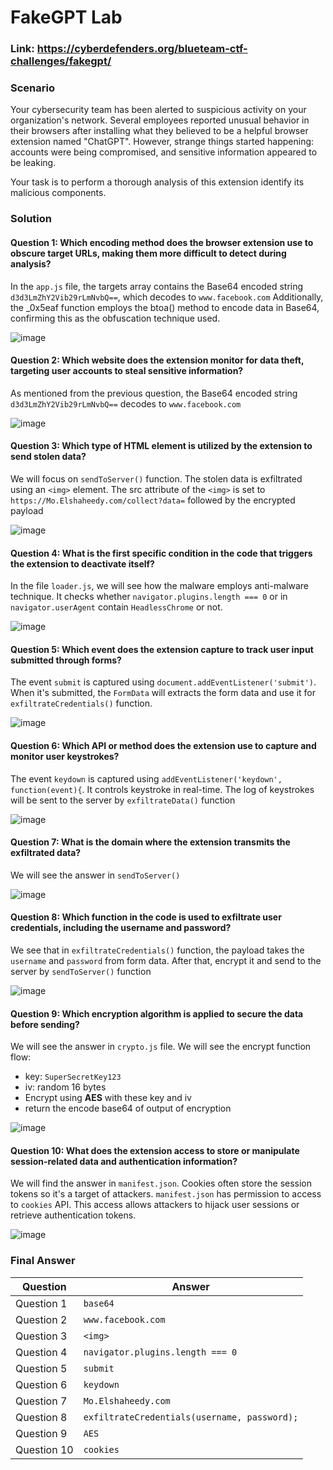 # FakeGPT Lab

### Link: https://cyberdefenders.org/blueteam-ctf-challenges/fakegpt/

### Scenario

Your cybersecurity team has been alerted to suspicious activity on your organization's network. Several employees reported unusual behavior in their browsers after installing what they believed to be a helpful browser extension named "ChatGPT". However, strange things started happening: accounts were being compromised, and sensitive information appeared to be leaking.

Your task is to perform a thorough analysis of this extension identify its malicious components.

### Solution

#### Question 1: Which encoding method does the browser extension use to obscure target URLs, making them more difficult to detect during analysis?

In the `app.js` file, the targets array contains the Base64 encoded string `d3d3LmZhY2Vib29rLmNvbQ==`, which decodes to `www.facebook.com`
Additionally, the _0x5eaf function employs the btoa() method to encode data in Base64, confirming this as the obfuscation technique used.

![image](./assets/1.png)

#### Question 2: Which website does the extension monitor for data theft, targeting user accounts to steal sensitive information?

As mentioned from the previous question, the Base64 encoded string `d3d3LmZhY2Vib29rLmNvbQ==` decodes to `www.facebook.com`

![image](./assets/2.png)

#### Question 3: Which type of HTML element is utilized by the extension to send stolen data?

We will focus on `sendToServer()` function. The stolen data is exfiltrated using an `<img>` element. The src attribute of the `<img>` is set to `https://Mo.Elshaheedy.com/collect?data=` followed by the encrypted payload

![image](./assets/3.png)

#### Question 4: What is the first specific condition in the code that triggers the extension to deactivate itself?

In the file `loader.js`, we will see how the malware employs anti-malware technique. It checks whether `navigator.plugins.length === 0` or in `navigator.userAgent` contain `HeadlessChrome` or not.

![image](./assets/4.png)

#### Question 5: Which event does the extension capture to track user input submitted through forms?

The event `submit` is captured using `document.addEventListener('submit')`. When it's submitted, the `FormData` will extracts the form data and use it for `exfiltrateCredentials()` function.

![image](./assets/5.png)

#### Question 6: Which API or method does the extension use to capture and monitor user keystrokes?

The event `keydown` is captured using `addEventListener('keydown', function(event){`. It controls keystroke in real-time. The log of keystrokes will be sent to the server by `exfiltrateData()` function

![image](./assets/6.png)

#### Question 7: What is the domain where the extension transmits the exfiltrated data?

We will see the answer in `sendToServer()`

![image](./assets/7.png)

#### Question 8: Which function in the code is used to exfiltrate user credentials, including the username and password?

We see that in `exfiltrateCredentials()` function, the payload takes the `username` and `password` from form data. After that, encrypt it and send to the server by `sendToServer()` function

![image](./assets/8.png)

#### Question 9: Which encryption algorithm is applied to secure the data before sending?

We will see the answer in `crypto.js` file. We will see the encrypt function flow:

- key: `SuperSecretKey123`
- iv: random 16 bytes 
- Encrypt using **AES** with these key and iv
- return the encode base64 of output of encryption

![image](./assets/9.png)

#### Question 10: What does the extension access to store or manipulate session-related data and authentication information?

We will find the answer in `manifest.json`. Cookies often store the session tokens so it's a target of attackers. `manifest.json` has permission to access to `cookies` API. This access allows attackers to hijack user sessions or retrieve authentication tokens.

![image](./assets/10.png)


### Final Answer

| Question | Answer |
|---|----|
| Question 1 | `base64` | 
| Question 2 | `www.facebook.com` | 
| Question 3 | `<img>` |
| Question 4 | `navigator.plugins.length === 0` |
| Question 5 | `submit`|
| Question 6 | `keydown` |
| Question 7 | `Mo.Elshaheedy.com` |
| Question 8 | `exfiltrateCredentials(username, password);` |
| Question 9 | `AES` |
| Question 10 | `cookies` |